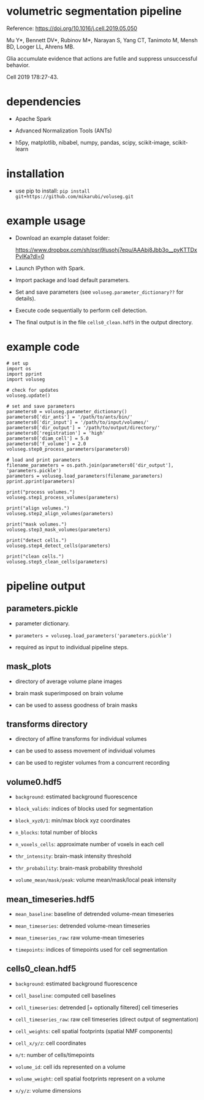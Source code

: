 # volumetric segmentation pipeline #

Reference: https://doi.org/10.1016/j.cell.2019.05.050

Mu Y*, Bennett DV*, Rubinov M*, Narayan S, Yang CT, Tanimoto M, Mensh BD, Looger LL, Ahrens MB.

Glia accumulate evidence that actions are futile and suppress unsuccessful behavior.

Cell 2019 178:27-43.

# dependencies

- Apache Spark

- Advanced Normalization Tools (ANTs)

- h5py, matplotlib, nibabel, numpy, pandas, scipy, scikit-image, scikit-learn

# installation

- use pip to install: `pip install git+https://github.com/mikarubi/voluseg.git`

# example usage

- Download an example dataset folder: 

	https://www.dropbox.com/sh/psrj9lusohj7epu/AAAbj8Jbb3o__pyKTTDxPvIKa?dl=0

- Launch IPython with Spark.

- Import package and load default parameters.

- Set and save parameters (see `voluseg.parameter_dictionary??` for details).

- Execute code sequentially to perform cell detection.

- The final output is in the file `cells0_clean.hdf5` in the output directory.

# example code

```
# set up
import os
import pprint
import voluseg

# check for updates
voluseg.update()

# set and save parameters
parameters0 = voluseg.parameter_dictionary()
parameters0['dir_ants'] = '/path/to/ants/bin/'
parameters0['dir_input'] = '/path/to/input/volumes/'
parameters0['dir_output'] = '/path/to/output/directory/'
parameters0['registration'] = 'high'
parameters0['diam_cell'] = 5.0
parameters0['f_volume'] = 2.0
voluseg.step0_process_parameters(parameters0)

# load and print parameters
filename_parameters = os.path.join(parameters0['dir_output'], 'parameters.pickle')
parameters = voluseg.load_parameters(filename_parameters)
pprint.pprint(parameters)

print("process volumes.")
voluseg.step1_process_volumes(parameters)

print("align volumes.")
voluseg.step2_align_volumes(parameters)

print("mask volumes.")
voluseg.step3_mask_volumes(parameters)

print("detect cells.")
voluseg.step4_detect_cells(parameters)

print("clean cells.")
voluseg.step5_clean_cells(parameters)
```

# pipeline output

## parameters.pickle

- parameter dictionary.

- `parameters = voluseg.load_parameters('parameters.pickle')`

- required as input to individual pipeline steps.

## mask_plots

- directory of average volume plane images

- brain mask superimposed on brain volume

- can be used to assess goodness of brain masks

## transforms directory

- directory of affine transforms for individual volumes

- can be used to assess movement of individual volumes

- can be used to register volumes from a concurrent recording

## volume0.hdf5

- `background`: estimated background fluorescence

- `block_valids`: indices of blocks used for segmentation

- `block_xyz0/1`: min/max block xyz coordinates

- `n_blocks`: total number of blocks

- `n_voxels_cells`: approximate number of voxels in each cell

- `thr_intensity`: brain-mask intensity threshold

- `thr_probability`: brain-mask probability threshold

- `volume_mean/mask/peak`: volume mean/mask/local peak intensity

## mean_timeseries.hdf5

- `mean_baseline`: baseline of detrended volume-mean timeseries

- `mean_timeseries`: detrended volume-mean timeseries

- `mean_timeseries_raw`: raw volume-mean timeseries

- `timepoints`: indices of timepoints used for cell segmentation

## cells0_clean.hdf5

- `background`: estimated background fluorescence

- `cell_baseline`: computed cell baselines

- `cell_timeseries`: detrended [+ optionally filtered] cell timeseries

- `cell_timeseries_raw`: raw cell timeseries (direct output of segmentation)

- `cell_weights`: cell spatial footprints (spatial NMF components)

- `cell_x/y/z`: cell coordinates

- `n/t`: number of cells/timepoints

- `volume_id`: cell ids represented on a volume

- `volume_weight`: cell spatial footprints represent on a volume

- `x/y/z`: volume dimensions
